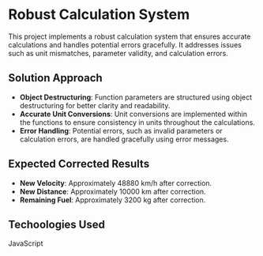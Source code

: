 # Robust Calculation System

This project implements a robust calculation system that ensures accurate calculations and handles potential errors gracefully. It addresses issues such as unit mismatches, parameter validity, and calculation errors.

## Solution Approach

- **Object Destructuring**: Function parameters are structured using object destructuring for better clarity and readability.
- **Accurate Unit Conversions**: Unit conversions are implemented within the functions to ensure consistency in units throughout the calculations.
- **Error Handling**: Potential errors, such as invalid parameters or calculation errors, are handled gracefully using error messages.

## Expected Corrected Results

- **New Velocity**: Approximately 48880 km/h after correction.
- **New Distance**: Approximately 10000 km after correction.
- **Remaining Fuel**: Approximately 3200 kg after correction.

## Techoologies Used

JavaScript

